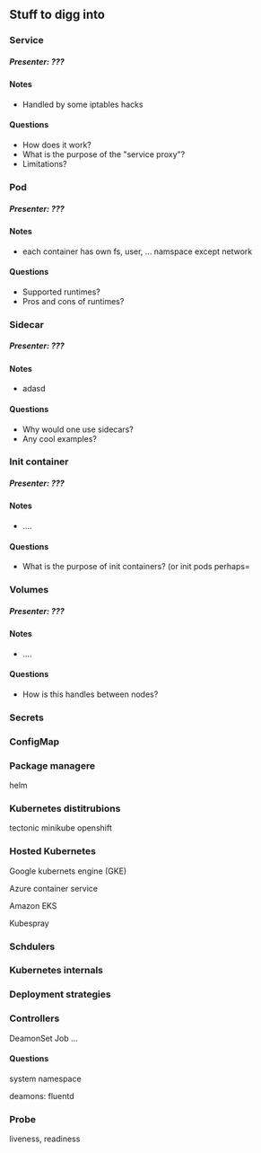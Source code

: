 ## Stuff to digg into

### Service
##### Presenter: ???

#### Notes
- Handled by some iptables hacks

#### Questions
- How does it work?
- What is the purpose of the "service proxy"?
- Limitations?


### Pod
##### Presenter: ???

#### Notes
- each container has own fs, user, ... namspace except network

#### Questions
- Supported runtimes?
- Pros and cons of runtimes?


### Sidecar
##### Presenter: ???

#### Notes
- adasd

#### Questions
- Why would one use sidecars?
- Any cool examples?


### Init container
##### Presenter: ???

#### Notes
- ....

#### Questions
- What is the purpose of init containers? (or init pods perhaps=


### Volumes
##### Presenter: ???

#### Notes
- ....

#### Questions
- How is this handles between nodes?


### Secrets

### ConfigMap

### Package managere

helm

### Kubernetes distitrubions

tectonic
minikube
openshift

### Hosted Kubernetes

Google kubernets engine (GKE)

Azure container service

Amazon EKS

Kubespray

### Schdulers

### Kubernetes internals

### Deployment strategies

### Controllers

DeamonSet
Job
...

#### Questions

system namespace

deamons: fluentd

### Probe

liveness, readiness



